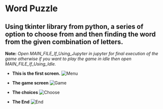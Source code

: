 # Word Puzzle
## Using tkinter library from python, a series of option to choose from and then finding the word from the given combination of letters.
**Note:**  *Open MAIN_FILE_If_Using_Jupyter in jupyter for final execution of the game otherwise if you want to play the game in idle then open MAIN_FILE_If_Using_Idle.*

* **This is the first screen.**
![Menu](/images/first.png)

* **The game screen**
![Game](/images/second.png)

* **The choices**
![Choose](/images/third.png)

* **The End**
![End](/images/fourth.png)


